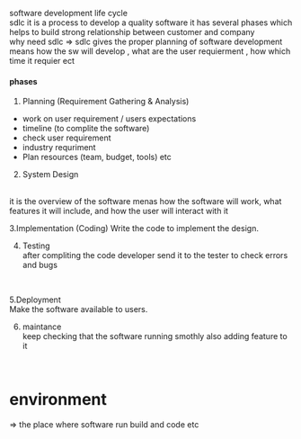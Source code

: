 software development life cycle 
</br>
sdlc it is a process to develop a quality software it has several phases which helps to build strong relationship between customer and company
</br>
why need sdlc
=> sdlc gives the proper planning of software development means how the sw will develop , what are the user requierment , how which time it requier ect 
</br>
<h4>phases</h4>

1. Planning (Requirement Gathering & Analysis)
 * work on user requirement / users  expectations
 * timeline (to complite the software)
 * check user requirement
 * industry requriment 
 * Plan resources (team, budget, tools)  etc

2.  System Design
 </br>
it is the overview of the software menas  how the software will work, what features it will include, and how the user will interact with it
</br>

3.Implementation (Coding)
Write the code to implement the design.
</br>

4. Testing </br>
after compliting the code developer send it to the tester to check errors and bugs
</br>

5.Deployment</br>
 Make the software available to users.
</br>

6. maintance </br>
   keep checking that the software running smothly also adding feature to it 
</br>
<h1>environment</h1>
=> the place where software run build and code etc
 
   
